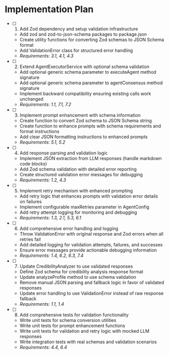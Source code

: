 # Implementation Plan

- [ ] 1. Add Zod dependency and setup validation infrastructure
  - Add zod and zod-to-json-schema packages to package.json
  - Create utility functions for converting Zod schemas to JSON Schema format
  - Add ValidationError class for structured error handling
  - _Requirements: 3.1, 4.1, 4.3_

- [ ] 2. Extend AgentExecutorService with optional schema validation
  - Add optional generic schema parameter to executeAgent method signature
  - Add optional generic schema parameter to agentConsensus method signature
  - Implement backward compatibility ensuring existing calls work unchanged
  - _Requirements: 1.1, 7.1, 7.2_

- [ ] 3. Implement prompt enhancement with schema information
  - Create function to convert Zod schema to JSON Schema string
  - Create function to enhance prompts with schema requirements and format instructions
  - Add clear JSON formatting instructions to enhanced prompts
  - _Requirements: 5.1, 5.2_

- [ ] 4. Add response parsing and validation logic
  - Implement JSON extraction from LLM responses (handle markdown code blocks)
  - Add Zod schema validation with detailed error reporting
  - Create structured validation error messages for debugging
  - _Requirements: 1.2, 4.3_

- [ ] 5. Implement retry mechanism with enhanced prompting
  - Add retry logic that enhances prompts with validation error details on failures
  - Implement configurable maxRetries parameter in AgentConfig
  - Add retry attempt logging for monitoring and debugging
  - _Requirements: 1.3, 2.1, 5.3, 6.1_

- [ ] 6. Add comprehensive error handling and logging
  - Throw ValidationError with original response and Zod errors when all retries fail
  - Add detailed logging for validation attempts, failures, and successes
  - Ensure error messages provide actionable debugging information
  - _Requirements: 1.4, 6.2, 6.3, 7.4_

- [ ] 7. Update CredibilityAnalyzer to use validated responses
  - Define Zod schema for credibility analysis response format
  - Update analyzeProfile method to use schema validation
  - Remove manual JSON parsing and fallback logic in favor of validated responses
  - Update error handling to use ValidationError instead of raw response fallback
  - _Requirements: 1.1, 1.4_

- [ ] 8. Add comprehensive tests for validation functionality
  - Write unit tests for schema conversion utilities
  - Write unit tests for prompt enhancement functions
  - Write unit tests for validation and retry logic with mocked LLM responses
  - Write integration tests with real schemas and validation scenarios
  - _Requirements: 4.4, 6.4_
